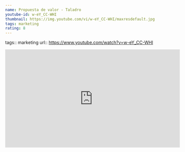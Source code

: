 ```yaml
---
name: Propuesta de valor - Taladro
youtube-id: w-eY_CC-WHI
thumbnail: https://img.youtube.com/vi/w-eY_CC-WHI/maxresdefault.jpg
tags: marketing
rating: 8
---
```

tags:: marketing
url:: https://www.youtube.com/watch?v=w-eY_CC-WHI

<iframe width='560' height='315' src='https://www.youtube.com/embed/w-eY_CC-WHI' title='YouTube video player' frameborder='0' allow='accelerometer; autoplay; clipboard-write; encrypted-media; gyroscope; picture-in-picture; web-share' allowfullscreen></iframe>


